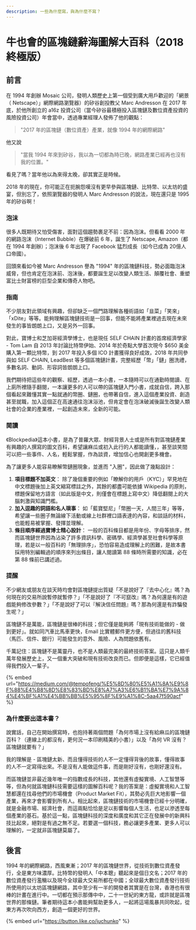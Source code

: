 ```yaml
---
description: 一些為什麼寫，與為什麼不寫？
---
```


# 牛也會的區塊鏈辭海圖解大百科（2018 終極版）

## 前言

在 1994 年創辦 Mosaic 公司，發明人類歷史上第一個受到廣大用戶歡迎的「網景（ Netscape）」網際網路瀏覽器）的矽谷創投教父 Marc Andresson 在 2017 年底，於他所創立的 a16z 投資公司（當今矽谷最積極投入區塊鏈及數位資產投資的風險投資公司）年會當中，透過專業經理人發佈了他的觀點：

> "2017 年的區塊鏈（數位資產）產業，就像 1994 年的網際網路"

他又說

> "當我 1994 年來到矽谷，我以為一切都為時已晚，網路產業已經再也沒有我的位置。"

看見了嗎？當年他以為來得太晚，卻其實正是時候。

2018 年的現在，你可能正在扼腕怨嘆沒有更早參與區塊鏈、比特幣、以太坊的盛宴，但別忘了，依照瀏覽器的發明人 Marc Andresson 的說法，現在還只是 1995 年的矽谷啊！

### 泡沫

很多人既期待又怕受傷害，面對這個趨勢裹足不前：因為泡沫。但看看 2000 年的網路泡沫（Internet Bubble）在爆破前 6 年，誕生了 Netscape, Amazon（都在 1994 年創辦）；泡沫後 6 年出現了 Facebook 猛烈成長（如今已成為 20億人口帝國）。

回頭來看如今被 Marc Andresson 譽為 "1994" 年的區塊鏈科技，勢必面臨泡沫威脅，但也肯定在泡沫前、泡沫後，都要誕生足以改變人類生活、顛覆社會、重塑富比士財富榜的巨型企業和傳奇人物吧。

### 指南

不少朋友對此領域有興趣，但卻缺乏一個門路理解各種術語如「韭菜」「笑來」「xDite」等等。能夠理解區塊鏈技術是一回事，但能不能將產業裡過去現在未來發生的事皆朗朗上口，又是另外一回事。

對此，寶博士和芝加哥經濟學博士，也是現任 SELF CHAIN 計畫的首席經濟學家 -  Tom Lam 自 2013 年討論比特幣伊始、2014 年於奇點大學首次現今 $650 美金購入第一顆比特幣，到 2017 年投入多個 ICO 計畫獲得良好成效，2018 年共同參與如 SELF CHAIN, LeadBest 等多個區塊鏈計畫，完整經歷「幣」「鏈」圈洗禮，多數名詞、動詞、形容詞皆朗朗上口。

我們期待把這些年的觀察、經歷，透過一本小書，一本隨時可以在通勤時閱讀、在上廁所裡隨手翻閱，一本讓更多的人可以帶的區塊鏈入門小書，成就自信，跨入那個看起來難懂其實一點就通的幣圈、鏈圈，也帶著自信，進入這個產業投資、創造甚至就職，加入這個正在高速通往泡沫浴池，但肯定會在泡沫破滅後誕生改變人類社會的企業的產業裡，一起創造未來，全新的可能。

### 閱讀

《Blockpedia》這本小書，是為了普羅大眾、財經背景人士或是所有對區塊鏈產業有興趣的人撰寫的圖文百科，希望讓麻瓜或初入此行的人都能讀懂，，甚至談笑間可以把一些事件、人名，輕鬆掌握，作為談資，增加信心也開創更多機會。

為了讓更多人能容易瞭解幣鏈圈現象，並進而 "入圈"，因此做了幾點設計：

1. **項目標題不加英文**： 除了幾個重要的例如「瞭解你的用戶（KYC）」罕見地在中文標題後加上英文縮寫標註之外，其餘的都盡可能依據 Wikipedia 的原則，標題保留地方語言（如此版是中文，則僅會在標題上寫中文）降低翻閱上的大腦刺激與知識門檻。 
2. **加入逗趣的詞語和名人瑣事**： 如「藍寶堅尼」「幣圈一天，人間三年」等等，希望讓一些圈子無論線下活動或線上社群裡口語表達的內容，和談話的材料，也能輕易被掌握、發揮並理解。 
3. **條目順序經過寶博士精心設計**： 一般的百科條目都是用年份、字母等排序，然而區塊鏈世界因為沾染了許多資訊科學、密碼學、經濟學甚至社會科學等原理，若是以一般百科的「無理排序」，恐怕容易造成理解上的困難，是故本書採用特別編輯過的順序來列出條目，讓人閱讀第 88 條時所需要的知識，必在第 88 條前已講述過。

### 提醒

不少網友或朋友在談天時均會對區塊鏈提出質疑「不是說好了『去中心化』嗎？為何現在的交易所說暫停就暫停？」「不是說好了『不可竄改』嗎？為何還是有的遊戲能夠修改參數？」「不是說好了可以『解決信任問題』嗎？那為何還是有詐騙發生呢？」

區塊鏈不是萬能，區塊鏈是很棒的科技；但它僅是能夠將「現有技術能做的 - 做到更好」。就如同汽車比馬車更快，Email 比實體郵件更方便，但過往的舊科技（馬匹、信件、銀行）可能發生的意外、風險、人為問題依舊有。

千萬記住：區塊鏈不是萬靈丹，也不是人類最完美的最終技術答案。這只是人類千萬年發展歷史上，又一個重大突破和現有技術改良而已。但即便是這樣，它已經值得我們投入一輩子。

{% embed url="https://medium.com/@tempofeng/%E5%8D%80%E5%A1%8A%E9%8F%88%E4%B8%8D%E8%83%BD%E8%A7%A3%E6%B1%BA%E7%9A%84%E4%BF%A1%E4%BB%BB%E5%95%8F%E9%A1%8C-5aa47f590acf" %}

### 為什麼要出這本書？

說實話，自己在開始撰寫時，也抱持著兩個問題「為何市場上沒有給麻瓜的區塊鏈百科？（連線上的都沒有，更何況一本印刷精美的小書）」以及「為何 VR 沒有？區塊鏈就要有？」

我的理解是 - 區塊鏈太新、而且懂得技術的人不一定懂得背後的故事，懂得故事的人不一定寫得出來。不是沒有人能做這件事，而是剛好沒有，也剛好還沒有。

而區塊鏈並非最近幾年唯一的指數成長的科技，其他還有虛擬實境、人工智慧等等，但為何就區塊鏈科技需要這樣的圖解百科呢？我的答案是：虛擬實境和人工智慧都還在找尋他們的市場機會（Product Market Fit），其勢必先巨大地影響一個產業，再來才會影響到所有人。相比起來，區塊鏈技術的市場機會已經十分明確，就是金融市場、經濟社會，而這兩點恰恰是足以影響每個人生活，也足以滲透至每個產業的基石。基於這一點，區塊鏈科技的深度和廣度和其它正在發展中的新興科技比起來，絕對是有過之無不足。若要選一個科技，務必讓更多產業、更多人可以理解的，一定就非區塊鏈莫屬了。

## 後言

1994 年的網際網路，西風東漸；2017 年的區塊鏈世界，從技術到數位資產發行，全是東方味濃厚。比特幣的發明人「中本聰」聽起來是個日文名；2017 年的數位資產發行濫觴以及現今全球最大交易所都在中國；全球最大數位資產發行技術所使用的以太坊區塊鏈網路，其中至少有一半的開發者其實是在台灣，香港也有很棒的計畫在進行中。一切都在預示那傳中中，二十一世紀的東方龍，或許就是區塊世界的那條鏈。筆者期待這本小書能夠幫助更多人，一起將這場風暴共同吹起，從東方再次吹向西方，創造一個更好的世界。

{% embed url="https://button.like.co/juchunko" %}



